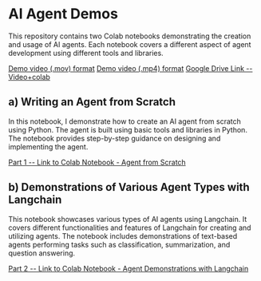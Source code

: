 # AI Agent Demos

This repository contains two Colab notebooks demonstrating the creation and usage of AI agents.
Each notebook covers a different aspect of agent development using different tools and libraries.


[Demo video (.mov) format](https://drive.google.com/file/d/1nlZTfEYqxUguxX7Y7Jr8ZMksli4zEWUU/view?usp=sharing)
[Demo video (.mp4) format](https://drive.google.com/file/d/1Z-W0eAM94DvHzQcGK3EkQwjFceE_z12J/view?usp=sharing)
[Google Drive Link -- Video+colab](https://drive.google.com/drive/folders/1eRbVwjWASNF8-ZI9SGPrmxCwGEIHmXSL?usp=sharing)

## a) Writing an Agent from Scratch

In this notebook, I demonstrate how to create an AI agent from scratch using Python. The agent is built using basic tools and libraries in Python. The notebook provides step-by-step guidance on designing and implementing the agent.

[Part 1 -- Link to Colab Notebook - Agent from Scratch](https://colab.research.google.com/drive/1wn0UkYzs5Fz03yM5DzeKrxSuBbXf69qE?usp=sharing)

## b) Demonstrations of Various Agent Types with Langchain

This notebook showcases various types of AI agents using Langchain. It covers different functionalities and features of Langchain for creating and utilizing agents. The notebook includes demonstrations of text-based agents performing tasks such as classification, summarization, and question answering.

[Part 2 -- Link to Colab Notebook - Agent Demonstrations with Langchain](https://colab.research.google.com/drive/10FQRo3y6bPVTDMwRY7v542HEmZMUZrz2?usp=sharing)



